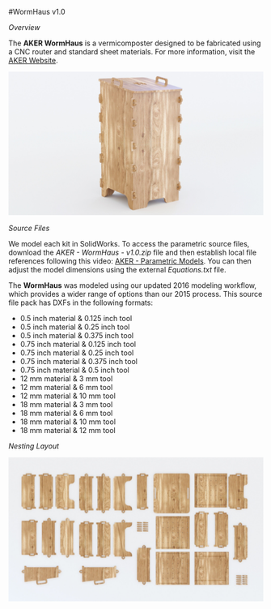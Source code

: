 #WormHaus v1.0

*Overview*

The **AKER WormHaus** is a vermicomposter designed to be fabricated using a CNC router and standard sheet materials. For more information, visit the [AKER Website](http://www.akerkits.com).

![WormHaus](https://github.com/AKERKits/WormHaus/blob/master/Images/AKER%20-%20WormHaus%20-%20v1.0%20-%20Master%20Assembly%20Cropped-min.jpg)

*Source Files*

We model each kit in SolidWorks. To access the parametric source files, download the *AKER - WormHaus - v1.0.zip* file and then establish local file references following this video: [AKER - Parametric Models](https://www.youtube.com/watch?v=Ewdrlv4nSA0). You can then adjust the model dimensions using the external *Equations.txt* file.

The **WormHaus** was modeled using our updated 2016 modeling workflow, which provides a wider range of options than our 2015 process. This source file pack has DXFs in the following formats:

 * 0.5 inch material & 0.125 inch tool
 * 0.5 inch material & 0.25 inch tool
 * 0.5 inch material & 0.375 inch tool
 * 0.75 inch material & 0.125 inch tool
 * 0.75 inch material & 0.25 inch tool
 * 0.75 inch material & 0.375 inch tool
 * 0.75 inch material & 0.5 inch tool
 * 12 mm material & 3 mm tool
 * 12 mm material & 6 mm tool
 * 12 mm material & 10 mm tool
 * 18 mm material & 3 mm tool
 * 18 mm material & 6 mm tool
 * 18 mm material & 10 mm tool
 * 18 mm material & 12 mm tool

*Nesting Layout*

![WormHaus](https://github.com/AKERKits/WormHaus/blob/master/Images/AKER%20-%20WormHaus%20-%20v1.0%20-%20Nesting%20Assembly%20Cropped-min.jpg)
